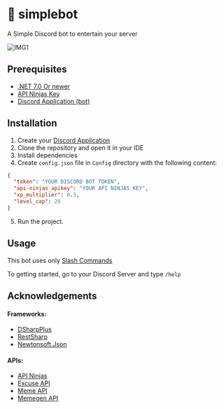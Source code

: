 
# 🤖 simplebot

A Simple Discord bot to entertain your server

![IMG1](https://cdn.discordapp.com/attachments/973146682499956746/1119970853896069211/readme_img.png)
## Prerequisites
- [.NET 7.0 Or newer](https://dotnet.microsoft.com/en-us/download)
- [API Ninjas Key](https://api-ninjas.com/api)
- [Discord Application (bot)](https://discord.com/developers/applications)

## Installation

1. Create your [Discord Application](https://discord.com/developers/docs/getting-started#step-1-creating-an-app)
2. Clone the repository and  open it in your IDE
3. Install dependencies
4. Create `config.json` file in `Config` directory with the following content:
```json
{
  "token": "YOUR DISCORD BOT TOKEN",
  "api-ninjas_apikey": "YOUR API NINJAS KEY",
  "xp_multiplier": 0.5,
  "level_cap": 20
}
```
5. Run the project.
## Usage

This bot uses only [Slash Commands](https://support.discord.com/hc/en-us/articles/1500000368501-Slash-Commands-FAQ)

To getting started, go to your Discord Server and type `/help`


## Acknowledgements

#### Frameworks:
- [DSharpPlus](https://dsharpplus.github.io/DSharpPlus/)
- [RestSharp](https://restsharp.dev)
- [Newtonsoft.Json](https://www.newtonsoft.com/json)

#### APIs:
- [API Ninjas](https://api-ninjas.com/api)
- [Excuse API](https://excuser-three.vercel.app)
- [Meme API](https://github.com/D3vd/Meme_Api)
- [Memegen API](https://api.memegen.link/docs)

